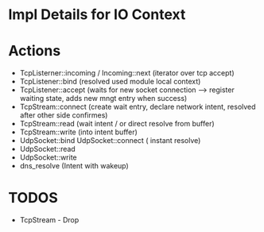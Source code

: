 # Impl Details for IO Context

# Actions

-   TcpListerner::incoming / Incoming::next (iterator over tcp accept)
-   TcpListener::bind (resolved used module local context)
-   TcpListener::accept (waits for new socket connection --> register waiting state, adds new mngt entry when success)
-   TcpStream::connect (create wait entry, declare network intent, resolved after other side confirmes)
-   TcpStream::read (wait intent / or direct resolve from buffer)
-   TcpStream::write (into intent buffer)
-   UdpSocket::bind UdpSocket::connect ( instant resolve)
-   UdpSocket::read
-   UdpSocket::write
-   dns_resolve (Intent with wakeup)

# TODOS

-   TcpStream - Drop
